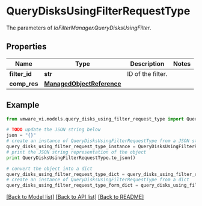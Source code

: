 # QueryDisksUsingFilterRequestType

The parameters of *IoFilterManager.QueryDisksUsingFilter*. 

## Properties
Name | Type | Description | Notes
------------ | ------------- | ------------- | -------------
**filter_id** | **str** | ID of the filter.  | 
**comp_res** | [**ManagedObjectReference**](ManagedObjectReference.md) |  | 

## Example

```python
from vmware_vi.models.query_disks_using_filter_request_type import QueryDisksUsingFilterRequestType

# TODO update the JSON string below
json = "{}"
# create an instance of QueryDisksUsingFilterRequestType from a JSON string
query_disks_using_filter_request_type_instance = QueryDisksUsingFilterRequestType.from_json(json)
# print the JSON string representation of the object
print QueryDisksUsingFilterRequestType.to_json()

# convert the object into a dict
query_disks_using_filter_request_type_dict = query_disks_using_filter_request_type_instance.to_dict()
# create an instance of QueryDisksUsingFilterRequestType from a dict
query_disks_using_filter_request_type_form_dict = query_disks_using_filter_request_type.from_dict(query_disks_using_filter_request_type_dict)
```
[[Back to Model list]](../README.md#documentation-for-models) [[Back to API list]](../README.md#documentation-for-api-endpoints) [[Back to README]](../README.md)


